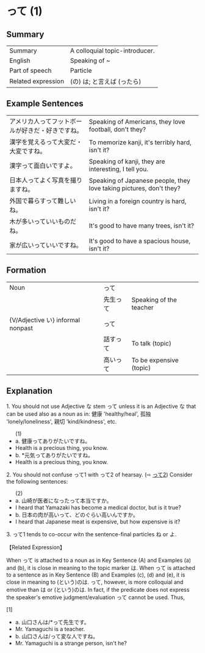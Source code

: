 # って (1)

## Summary

<table><tr>   <td>Summary</td>   <td>A colloquial topic-introducer.</td></tr><tr>   <td>English</td>   <td>Speaking of ~</td></tr><tr>   <td>Part of speech</td>   <td>Particle</td></tr><tr>   <td>Related expression</td>   <td>(の) は; と言えば (ったら)</td></tr></table>

## Example Sentences

<table><tr>   <td>アメリカ人ってフットボールが好きだ・好きですね。</td>   <td>Speaking of Americans, they love football, don't they?</td></tr><tr>   <td>漢字を覚えるって大変だ・大変ですね。</td>   <td>To memorize kanji, it's terribly hard, isn't it?</td></tr><tr>   <td>漢字って面白いですよ。</td>   <td>Speaking of kanji, they are interesting, I tell you.</td></tr><tr>   <td>日本人ってよく写真を撮りますね。</td>   <td>Speaking of Japanese people, they love taking pictures, don't they?</td></tr><tr>   <td>外国で暮らすって難しいね。</td>   <td>Living in a foreign country is hard, isn't it?</td></tr><tr>   <td>木が多いっていいものだね。</td>   <td>It's good to have many trees, isn't it?</td></tr><tr>   <td>家が広いっていいですね。</td>   <td>It's good to have a spacious house, isn't it?</td></tr></table>

## Formation

<table class="table"> <tbody><tr class="tr head"> <td class="td"><span class="bold"><span>Noun</span></span></td> <td class="td"><span class="concept">って</span> </td> <td class="td"><span>&nbsp;</span></td> </tr> <tr class="tr"> <td class="td"><span>&nbsp;</span></td> <td class="td"><span>先生<span class="concept">って</span></span> </td> <td class="td"><span>Speaking of the teacher</span></td> </tr> <tr class="tr head"> <td class="td"><span class="bold"><span>{V/Adjective い} informal    nonpast</span></span></td> <td class="td"><span class="concept">って</span> </td> <td class="td"><span>&nbsp;</span></td> </tr> <tr class="tr"> <td class="td"><span>&nbsp;</span></td> <td class="td"><span>話す<span class="concept">って</span></span> </td> <td class="td"><span>To talk (topic)</span> </td> </tr> <tr class="tr"> <td class="td"><span>&nbsp;</span></td> <td class="td"><span>高い<span class="concept">って</span></span> </td> <td class="td"><span>To be expensive (topic)</span> </td> </tr></tbody></table>

## Explanation

<p>1. You should not use Adjective な stem <span class="cloze">って</span> unless it is an Adjective な that can be used also as a noun as in: 健康 'healthy/heal', 孤独 'lonely/loneliness', 親切 'kind/kindness', etc.</p>  <ul>(1) <li>a. 健康<span class="cloze">って</span>ありがたいですね。</li> <li>Health is a precious thing, you know.</li> <div class="divide"></div> <li>b. *元気<span class="cloze">って</span>ありがたいですね。</li> <li>Health is a precious thing, you know.</li> </ul>  <p>2. You should not confuse <span class="cloze">って</span>1 with って2 of hearsay. (⇨ <a href="#㊦ って (2)">って2</a>) Consider the following sentences:</p>  <ul>(2) <li>a. 山崎が医者になったって本当ですか。</li> <li>I heard that Yamazaki has become a medical doctor, but is it true?</li> <div class="divide"></div> <li>b. 日本の肉が高い<span class="cloze">って</span>、どのぐらい高いんですか。</li> <li>I heard that Japanese meat is expensive, but how expensive is it?</li> </ul>  <p>3. <span class="cloze">って</span>1 tends to co-occur witn the sentence-final particles ね or よ.</p>  <p>【Related Expression】</p>  <p>When <span class="cloze">って</span> is attached to a noun as in Key Sentence (A) and Examples (a) and (b), it is close in meaning to the topic marker は. When <span class="cloze">って</span> is attached to a sentence as in Key Sentence (B) and Examples (c), (d) and (e), it is close in meaning to  (という)のは. <span class="cloze">って</span>, however, is more colloquial and emotive than は or (という)のは. In fact, if the predicate does not express the speaker's emotive judgment/evaluation <span class="cloze">って</span> cannot be used. Thus,</p>  <p>[1]</p>  <ul> <li>a. 山口さんは/*<span class="cloze">って</span>先生です。</li> <li>Mr. Yamaguchi is a teacher.</li> <div class="divide"></div> <li>b. 山口さんは/<span class="cloze">って</span>変な人ですね。</li> <li>Mr. Yamaguchi is a strange person, isn't he?</li> </ul>

